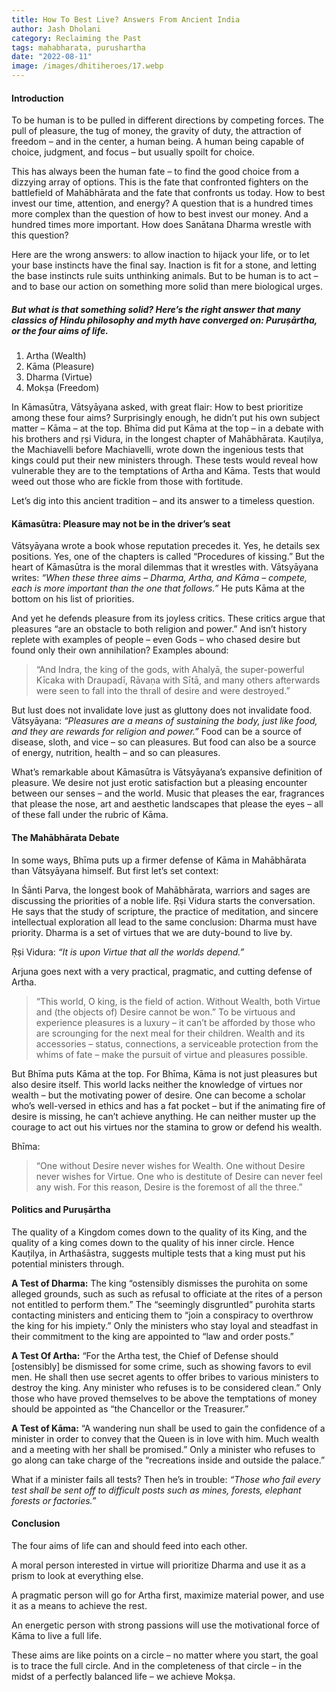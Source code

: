 ```yaml
---
title: How To Best Live? Answers From Ancient India
author: Jash Dholani
category: Reclaiming the Past
tags: mahabharata, purushartha
date: "2022-08-11"
image: /images/dhitiheroes/17.webp
---
```


#### Introduction
To be human is to be pulled in different directions by competing forces. The pull of pleasure, the tug of money, the gravity of duty, the attraction of freedom – and in the center, a human being. A human being capable of choice, judgment, and focus – but usually spoilt for choice.

This has always been the human fate – to find the good choice from a dizzying array of options. This is the fate that confronted fighters on the battlefield of Mahābhārata and the fate that confronts us today. How to best invest our time, attention, and energy? A question that is a hundred times more complex than the question of how to best invest our money. And a hundred times more important. How does Sanātana Dharma wrestle with this question?

Here are the wrong answers: to allow inaction to hijack your life, or to let your base instincts have the final say. Inaction is fit for a stone, and letting the base instincts rule suits unthinking animals. But to be human is to act – and to base our action on something more solid than mere biological urges.

##### But what is that something solid? Here’s the right answer that many classics of Hindu philosophy and myth have converged on: Puruṣārtha, or the four aims of life.

1. Artha (Wealth)
2. Kāma (Pleasure)
3. Dharma (Virtue)
4. Mokṣa (Freedom)

In Kāmasūtra, Vātsyāyana asked, with great flair: How to best prioritize among these four aims? Surprisingly enough, he didn’t put his own subject matter – Kāma – at the top. Bhīma did put Kāma at the top – in a debate with his brothers and ṛṣi Vidura, in the longest chapter of Mahābhārata. Kauṭilya, the Machiavelli before Machiavelli, wrote down the ingenious tests that kings could put their new ministers through. These tests would reveal how vulnerable they are to the temptations of Artha and Kāma. Tests that would weed out those who are fickle from those with fortitude.

Let’s dig into this ancient tradition – and its answer to a timeless question.

#### Kāmasūtra: Pleasure may not be in the driver’s seat
Vātsyāyana wrote a book whose reputation precedes it. Yes, he details sex positions. Yes, one of the chapters is called “Procedures of kissing.” But the heart of Kāmasūtra is the moral dilemmas that it wrestles with. Vātsyāyana writes: *“When these three aims – Dharma, Artha, and Kāma – compete, each is more important than the one that follows.”* He puts Kāma at the bottom on his list of priorities.

And yet he defends pleasure from its joyless critics. These critics argue that pleasures “are an obstacle to both religion and power.” And isn’t history replete with examples of people – even Gods – who chased desire but found only their own annihilation? Examples abound:

> “And Indra, the king of the gods, with Ahalyā, the super-powerful Kīcaka with Draupadī, Rāvaṇa with Sītā, and many others afterwards were seen to fall into the thrall of desire and were destroyed.”

But lust does not invalidate love just as gluttony does not invalidate food. Vātsyāyana: *“Pleasures are a means of sustaining the body, just like food, and they are rewards for religion and power.”* Food can be a source of disease, sloth, and vice – so can pleasures. But food can also be a source of energy, nutrition, health – and so can pleasures.

What’s remarkable about Kāmasūtra is Vātsyāyana’s expansive definition of pleasure. We desire not just erotic satisfaction but a pleasing encounter between our senses – and the world. Music that pleases the ear, fragrances that please the nose, art and aesthetic landscapes that please the eyes – all of these fall under the rubric of Kāma.

#### The Mahābhārata Debate
In some ways, Bhīma puts up a firmer defense of Kāma in Mahābhārata than Vātsyāyana himself. But first let’s set context:

In Śānti Parva, the longest book of Mahābhārata, warriors and sages are discussing the priorities of a noble life. Ṛṣi Vidura starts the conversation. He says that the study of scripture, the practice of meditation, and sincere intellectual exploration all lead to the same conclusion: Dharma must have priority. Dharma is a set of virtues that we are duty-bound to live by.

Ṛṣi Vidura: *“It is upon Virtue that all the worlds depend.”*

Arjuna goes next with a very practical, pragmatic, and cutting defense of Artha.

> “This world, O king, is the field of action. Without Wealth, both Virtue and (the objects of) Desire cannot be won.” To be virtuous and experience pleasures is a luxury – it can’t be afforded by those who are scrounging for the next meal for their children. Wealth and its accessories – status, connections, a serviceable protection from the whims of fate – make the pursuit of virtue and pleasures possible.

But Bhīma puts Kāma at the top. For Bhīma, Kāma is not just pleasures but also desire itself. This world lacks neither the knowledge of virtues nor wealth – but the motivating power of desire. One can become a scholar who’s well-versed in ethics and has a fat pocket – but if the animating fire of desire is missing, he can’t achieve anything. He can neither muster up the courage to act out his virtues nor the stamina to grow or defend his wealth.

Bhīma:

> “One without Desire never wishes for Wealth. One without Desire never wishes for Virtue. One who is destitute of Desire can never feel any wish. For this reason, Desire is the foremost of all the three.”

#### Politics and Puruṣārtha
The quality of a Kingdom comes down to the quality of its King, and the quality of a king comes down to the quality of his inner circle. Hence Kauṭilya, in Arthaśāstra, suggests multiple tests that a king must put his potential ministers through.

**A Test of Dharma:** The king “ostensibly dismisses the purohita on some alleged grounds, such as such as refusal to officiate at the rites of a person not entitled to perform them.” The “seemingly disgruntled” purohita starts contacting ministers and enticing them to “join a conspiracy to overthrow the king for his impiety.” Only the ministers who stay loyal and steadfast in their commitment to the king are appointed to “law and order posts.”

**A Test Of Artha:** “For the Artha test, the Chief of Defense should [ostensibly] be dismissed for some crime, such as showing favors to evil men. He shall then use secret agents to offer bribes to various ministers to destroy the king. Any minister who refuses is to be considered clean.” Only those who have proved themselves to be above the temptations of money should be appointed as “the Chancellor or the Treasurer.”

**A Test of Kāma:** “A wandering nun shall be used to gain the confidence of a minister in order to convey that the Queen is in love with him. Much wealth and a meeting with her shall be promised.” Only a minister who refuses to go along can take charge of the “recreations inside and outside the palace.”

What if a minister fails all tests? Then he’s in trouble: *“Those who fail every test shall be sent off to difficult posts such as mines, forests, elephant forests or factories.”*

#### Conclusion
The four aims of life can and should feed into each other.

A moral person interested in virtue will prioritize Dharma and use it as a prism to look at everything else.

A pragmatic person will go for Artha first, maximize material power, and use it as a means to achieve the rest.

An energetic person with strong passions will use the motivational force of Kāma to live a full life.

These aims are like points on a circle – no matter where you start, the goal is to trace the full circle. And in the completeness of that circle – in the midst of a perfectly balanced life – we achieve Mokṣa.